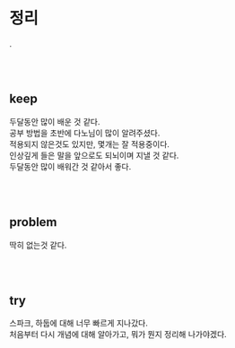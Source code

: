 # 정리
.

<br>
<br>

## keep
두달동안 많이 배운 것 같다.<br>
공부 방법을 초반에 다노님이 많이 알려주셨다.<br>
적용되지 않은것도 있지만, 몇개는 잘 적용중이다.<br>
인상깊게 들은 말을 앞으로도 되뇌이며 지낼 것 같다.<br>
두달동안 많이 배워간 것 같아서 좋다.

<br>
<br>

## problem
딱히 없는것 같다.

<br>
<br>

## try
스파크, 하둡에 대해 너무 빠르게 지나갔다.<br>
처음부터 다시 개념에 대해 알아가고, 뭐가 뭔지 정리해 나가야겠다.

<br>
<br>



